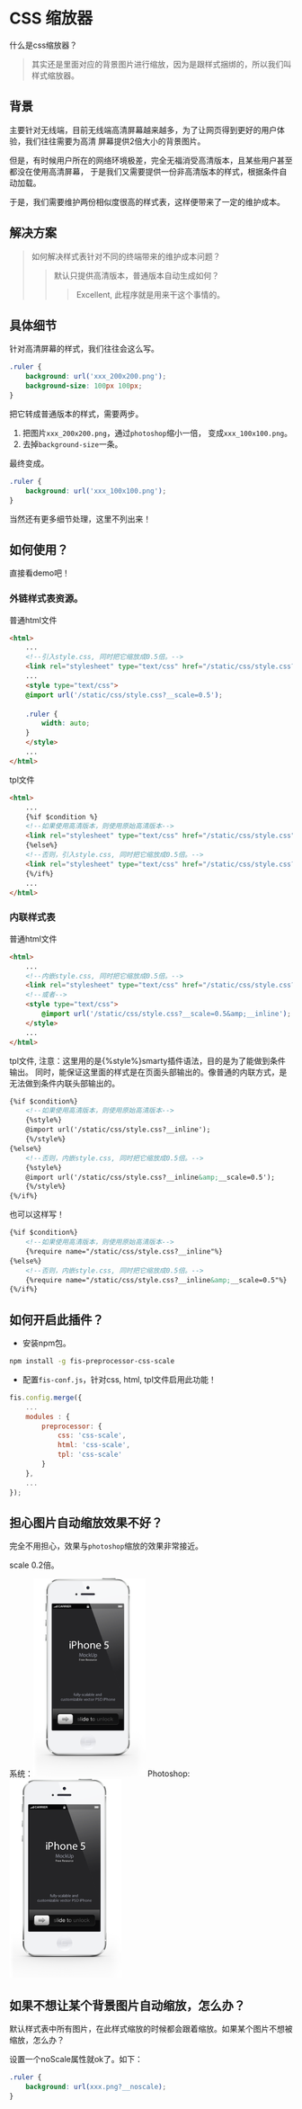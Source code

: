 CSS 缩放器
=========================
什么是css缩放器？
> 其实还是里面对应的背景图片进行缩放，因为是跟样式捆绑的，所以我们叫样式缩放器。

## 背景

主要针对无线端，目前无线端高清屏幕越来越多，为了让网页得到更好的用户体验，我们往往需要为高清
屏幕提供2倍大小的背景图片。

但是，有时候用户所在的网络环境极差，完全无福消受高清版本，且某些用户甚至都没在使用高清屏幕，
于是我们又需要提供一份非高清版本的样式，根据条件自动加载。

于是，我们需要维护两份相似度很高的样式表，这样便带来了一定的维护成本。

## 解决方案

> 如何解决样式表针对不同的终端带来的维护成本问题？
>> 默认只提供高清版本，普通版本自动生成如何？
>>> Excellent, 此程序就是用来干这个事情的。

## 具体细节

针对高清屏幕的样式，我们往往会这么写。

```css
.ruler {
    background: url('xxx_200x200.png');
    background-size: 100px 100px;
}
```

把它转成普通版本的样式，需要两步。

1. 把图片`xxx_200x200.png`，通过`photoshop`缩小一倍， 变成`xxx_100x100.png`。
2. 去掉`background-size`一条。

最终变成。

```css
.ruler {
    background: url('xxx_100x100.png');
}
```

当然还有更多细节处理，这里不列出来！

## 如何使用？

直接看demo吧！

### 外链样式表资源。

普通html文件

```html
<html>
    ...
    <!--引入style.css, 同时把它缩放成0.5倍。-->
    <link rel="stylesheet" type="text/css" href="/static/css/style.css?__scale=0.5">
    ...
    <style type="text/css">
    @import url('/static/css/style.css?__scale=0.5');

    .ruler {
        width: auto;
    }
    </style>
    ...
</html>
```

tpl文件

```html
<html>
    ...
    {%if $condition %}
    <!--如果使用高清版本，则使用原始高清版本-->
    <link rel="stylesheet" type="text/css" href="/static/css/style.css">
    {%else%}
    <!--否则，引入style.css, 同时把它缩放成0.5倍。-->
    <link rel="stylesheet" type="text/css" href="/static/css/style.css?__scale=0.5">
    {%/if%}
    ...
</html>
```

### 内联样式表

普通html文件

```html
<html>
    ...
    <!--内嵌style.css, 同时把它缩放成0.5倍。-->
    <link rel="stylesheet" type="text/css" href="/static/css/style.css?__scale=0.5&amp;__inline">
    <!--或者-->
    <style type="text/css">
        @import url('/static/css/style.css?__scale=0.5&amp;__inline');
    </style>
    ...
</html>
```

tpl文件, 注意：这里用的是{%style%}smarty插件语法，目的是为了能做到条件输出。
同时，能保证这里面的样式是在页面头部输出的。像普通的内联方式，是无法做到条件内联头部输出的。

```html
{%if $condition%}
    <!--如果使用高清版本，则使用原始高清版本-->
    {%style%}
    @import url('/static/css/style.css?__inline');
    {%/style%}
{%else%}
    <!--否则，内嵌style.css, 同时把它缩放成0.5倍。-->
    {%style%}
    @import url('/static/css/style.css?__inline&amp;__scale=0.5');
    {%/style%}
{%/if%}
```

也可以这样写！

```html
{%if $condition%}
    <!--如果使用高清版本，则使用原始高清版本-->
    {%require name="/static/css/style.css?__inline"%}
{%else%}
    <!--否则，内嵌style.css, 同时把它缩放成0.5倍。-->
    {%require name="/static/css/style.css?__inline&amp;__scale=0.5"%}
{%/if%}
```

## 如何开启此插件？

* 安装npm包。
```bash
npm install -g fis-preprocessor-css-scale
```
* 配置`fis-conf.js`，针对css, html, tpl文件启用此功能！
```javascript
fis.config.merge({
    ...
    modules : {
        preprocessor: {
            css: 'css-scale',
            html: 'css-scale',
            tpl: 'css-scale'
        }
    },
    ...
});
```


## 担心图片自动缩放效果不好？

完全不用担心，效果与`photoshop`缩放的效果非常接近。

scale 0.2倍。

系统：![系统缩放](./scale.png)
Photoshop: ![photoshop缩放](./photoshop.png)

## 如果不想让某个背景图片自动缩放，怎么办？
默认样式表中所有图片，在此样式缩放的时候都会跟着缩放。如果某个图片不想被缩放，怎么办？

设置一个noScale属性就ok了。如下：

```css
.ruler {
    background: url(xxx.png?__noscale);
}
```